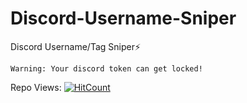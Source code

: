 # Discord-Username-Sniper
Discord Username/Tag Sniper⚡

```Warning: Your discord token can get locked!```



Repo Views:  [![HitCount](https://hits.dwyl.com/skibidifemboy/Discord-Tag-Sniper.svg?style=flat-square)](http://hits.dwyl.com/skibidifemboy/Discord-Tag-Sniper)

